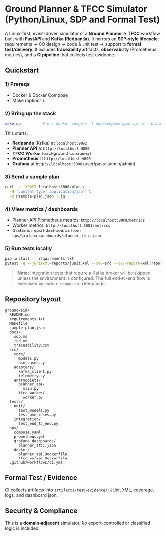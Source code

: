 # Ground Planner & TFCC Simulator (Python/Linux, SDP and Formal Test)

A Linux-first, event-driven simulator of a **Ground Planner → TFCC** workflow built with **FastAPI** and **Kafka (Redpanda)**.
It mirrors an **SDP-style lifecycle**: requirements → OO design → code & unit test → support to **formal test/delivery**.
It includes **traceability** artifacts, **observability** (Prometheus metrics), and a **CI pipeline** that collects test evidence.

## Quickstart

### 1) Prereqs
- Docker & Docker Compose
- Make (optional)

### 2) Bring up the stack
```bash
make up          # or: docker compose -f ops/compose.yaml up -d --build
```

This starts:
- **Redpanda** (Kafka) at `localhost:9092`
- **Planner API** at `http://localhost:8080`
- **TFCC Worker** (background consumer)
- **Prometheus** at `http://localhost:9090`
- **Grafana** at `http://localhost:3000` (user/pass: admin/admin)

### 3) Send a sample plan
```bash
curl -s -XPOST localhost:8080/plan \
  -H 'content-type: application/json' \
  -d @sample-plan.json | jq
```

### 4) View metrics / dashboards
- Planner API Prometheus metrics: `http://localhost:8080/metrics`
- Worker metrics: `http://localhost:8001/metrics`
- Grafana: import dashboards from `ops/grafana_dashboards/planner_tfcc.json`

### 5) Run tests locally
```bash
pip install -r requirements.txt
pytest -q --junitxml=reports/junit.xml --cov=src --cov-report=xml:reports/coverage.xml
```

> **Note:** Integration tests that require a Kafka broker will be skipped unless the environment is configured.
> The full end-to-end flow is exercised by `docker compose` via Redpanda.

## Repository layout
```
ground-sim/
  README.md
  requirements.txt
  Makefile
  sample-plan.json
  docs/
    sdp.md
    icd.md
    traceability.csv
  src/
    core/
      models.py
      use_cases.py
    adapters/
      kafka_client.py
      telemetry.py
    entrypoints/
      planner_api/
        main.py
      tfcc_worker/
        worker.py
  tests/
    unit/
      test_models.py
      test_use_cases.py
    integration/
      test_end_to_end.py
  ops/
    compose.yaml
    prometheus.yml
    grafana_dashboards/
      planner_tfcc.json
    docker/
      planner_api.Dockerfile
      tfcc_worker.Dockerfile
  .github/workflows/ci.yml
```
## Formal Test / Evidence
CI collects artifacts into `artifacts/test-evidence/`: JUnit XML, coverage, logs, and dashboard json.

## Security & Compliance
This is a **domain-adjacent** simulator. No export-controlled or classified logic is included.

